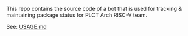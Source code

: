 This repo contains the source code of a bot that is used for tracking & maintaining package status for PLCT Arch RISC-V team.

See: [USAGE.md](./docs/USAGE.md)
